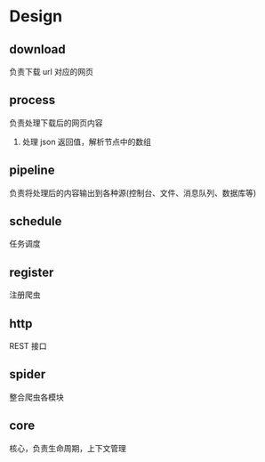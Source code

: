 # Design

## download

负责下载 url 对应的网页

## process

负责处理下载后的网页内容
1. 处理 json 返回值，解析节点中的数组

## pipeline

负责将处理后的内容输出到各种源(控制台、文件、消息队列、数据库等)

## schedule

任务调度

## register

注册爬虫

## http

REST 接口

## spider

整合爬虫各模块

## core

核心，负责生命周期，上下文管理